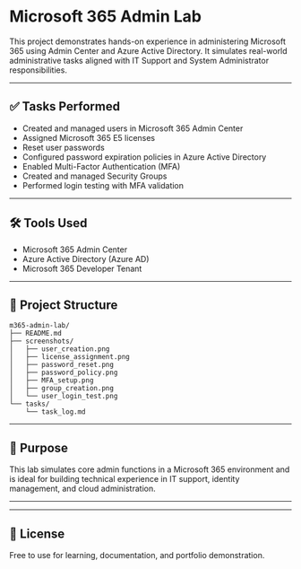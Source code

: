 # Microsoft 365 Admin Lab

This project demonstrates hands-on experience in administering Microsoft 365 using Admin Center and Azure Active Directory. It simulates real-world administrative tasks aligned with IT Support and System Administrator responsibilities.

---

## ✅ Tasks Performed

- Created and managed users in Microsoft 365 Admin Center
- Assigned Microsoft 365 E5 licenses
- Reset user passwords
- Configured password expiration policies in Azure Active Directory
- Enabled Multi-Factor Authentication (MFA)
- Created and managed Security Groups
- Performed login testing with MFA validation

---

## 🛠️ Tools Used

- Microsoft 365 Admin Center  
- Azure Active Directory (Azure AD)  
- Microsoft 365 Developer Tenant  

---

## 📂 Project Structure

```
m365-admin-lab/
├── README.md
├── screenshots/
│   ├── user_creation.png
│   ├── license_assignment.png
│   ├── password_reset.png
│   ├── password_policy.png
│   ├── MFA_setup.png
│   ├── group_creation.png
│   └── user_login_test.png
└── tasks/
    └── task_log.md
```

---

## 📎 Purpose

This lab simulates core admin functions in a Microsoft 365 environment and is ideal for building technical experience in IT support, identity management, and cloud administration.

---



---

## 📘 License

Free to use for learning, documentation, and portfolio demonstration.
